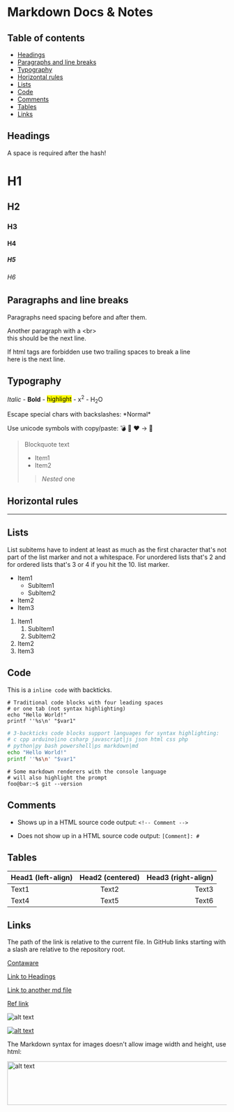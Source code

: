 # Markdown Docs & Notes <!-- omit from toc -->

## Table of contents <!-- omit from toc -->

- [Headings](#headings)
- [Paragraphs and line breaks](#paragraphs-and-line-breaks)
- [Typography](#typography)
- [Horizontal rules](#horizontal-rules)
- [Lists](#lists)
- [Code](#code)
- [Comments](#comments)
- [Tables](#tables)
- [Links](#links)


## Headings

A space is required after the hash!

# H1 <!-- omit from toc -->
## H2 <!-- omit from toc -->
### H3 <!-- omit from toc -->
#### H4 <!-- omit from toc -->
##### H5 <!-- omit from toc -->
###### H6 <!-- omit from toc -->


## Paragraphs and line breaks

Paragraphs need spacing before and after them.

Another paragraph with a \<br\><br>
this should be the next line.

If html tags are forbidden use two trailing spaces to break a line  
here is the next line.


## Typography

*Italic* - **Bold** - <mark>highlight</mark> - x<sup>2</sup> - H<sub>2</sub>O

Escape special chars with backslashes: \*Normal\*

Use unicode symbols with copy/paste: 💣 🚀 ❤️ → 🙂

> Blockquote text
> - Item1
> - Item2
>> *Nested* one


## Horizontal rules

---


## Lists

List subitems have to indent at least as much as the first character that's not part of the list marker and not a whitespace. For unordered lists that's 2 and for ordered lists that's 3 or 4 if you hit the 10. list marker.

- Item1
  * SubItem1
  * SubItem2
- Item2
- Item3

1. Item1
   1. SubItem1
   2. SubItem2
2. Item2
3. Item3


## Code

This is a `inline code` with backticks. 

    # Traditional code blocks with four leading spaces
    # or one tab (not syntax highlighting)
    echo "Hello World!"
    printf ''%s\n' "$var1"

```bash
# 3-backticks code blocks support languages for syntax highlighting:
# c cpp arduino|ino csharp javascript|js json html css php 
# python|py bash powershell|ps markdown|md
echo "Hello World!"
printf ''%s\n' "$var1"
```

```console
# Some markdown renderers with the console language
# will also highlight the prompt
foo@bar:~$ git --version
```


## Comments

- Shows up in a HTML source code output: `<!-- Comment -->`

<!-- Comment -->

- Does not show up in a HTML source code output: `[Comment]: #`

[Comment]: #


## Tables

| Head1 (left-align) | Head2 (centered) | Head3 (right-align) |
| :----------------  | :--------------: | ------------------: |
| Text1              | Text2            |               Text3 |
| Text4              | Text5            |               Text6 |


## Links

The path of the link is relative to the current file. In GitHub links starting with a slash are relative to the repository root.

[Contaware](https://www.contaware.com "Optional link title")

[Link to Headings](#headings)

[Link to another md file](another.md)

[Ref link][ref1]

![alt text](image.jpg "Optional image title")

[![alt text](image.jpg)](https://www.contaware.com)

The Markdown syntax for images doesn't allow image width and height, use html:

<img src="https://www.contaware.com/images/headers/contaware_header.png" width="600" height="100" alt="alt text">

[ref1]: https://www.google.com "Optional link title"
